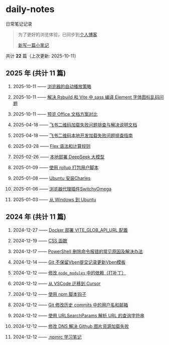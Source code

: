 # daily-notes

日常笔记记录

> 为了更好的浏览体验，已同步到[个人博客](https://wild2life.github.io/blog/daily-notes/)
>
> [新写一篇小笔记](https://github.com/wild2life/daily-notes/issues/new)

共计 **22** 篇（上次更新: 2025-10-11）

## 2025 年 (共计 11 篇)

1. 2025-10-11 —— [浏览器的自动播放策略](https://github.com/wild2life/daily-notes/issues/22)

2. 2025-10-11 —— [解决 Rsbuild 和 Vite 中 sass 编译 Element 字体图标乱码问题](https://github.com/wild2life/daily-notes/issues/21)

3. 2025-10-11 —— [预览 Office 文档方案对比](https://github.com/wild2life/daily-notes/issues/20)

4. 2025-04-18 —— [飞书二维码加载失败问题排查与解决说明文档](https://github.com/wild2life/daily-notes/issues/19)

5. 2025-04-18 —— [飞书二维码本地开发加载失败问题排查指南](https://github.com/wild2life/daily-notes/issues/18)

6. 2025-03-28 —— [Flex 语法和计算规则](https://github.com/wild2life/daily-notes/issues/17)

7. 2025-02-26 —— [本地部署 DeepSeek 大模型](https://github.com/wild2life/daily-notes/issues/16)

8. 2025-01-09 —— [使用 rollup 打包用户脚本](https://github.com/wild2life/daily-notes/issues/15)

9. 2025-01-08 —— [Ubuntu 安装Charles](https://github.com/wild2life/daily-notes/issues/14)

10. 2025-01-06 —— [浏览器代理插件SwitchyOmega](https://github.com/wild2life/daily-notes/issues/13)

11. 2025-01-03 —— [从 Windows 到 Ubuntu](https://github.com/wild2life/daily-notes/issues/12)

## 2024 年 (共计 11 篇)

1. 2024-12-27 —— [Docker 部署 VITE_GLOB_API_URL 配置](https://github.com/wild2life/daily-notes/issues/11)

2. 2024-12-19 —— [CSS 函数](https://github.com/wild2life/daily-notes/issues/10)

3. 2024-12-17 —— [PowerShell 删除命令报错的常见原因及解决办法](https://github.com/wild2life/daily-notes/issues/9)

4. 2024-12-14 —— [Git 不保留Vben提交记录更新Vben模板](https://github.com/wild2life/daily-notes/issues/8)

5. 2024-12-12 —— [修改 `node_modules` 中的依赖（打补丁）](https://github.com/wild2life/daily-notes/issues/7)

6. 2024-12-12 —— [从 VSCode 迁移到 Cursor](https://github.com/wild2life/daily-notes/issues/6)

7. 2024-12-12 —— [使用 npm 脚本钩子](https://github.com/wild2life/daily-notes/issues/5)

8. 2024-12-12 —— [Git 修改历史 commits 中的用户名和邮箱](https://github.com/wild2life/daily-notes/issues/4)

9. 2024-12-12 —— [使用 URLSearchParams 解析 URL 的查询字符串](https://github.com/wild2life/daily-notes/issues/3)

10. 2024-12-12 —— [修改 DNS 解决 Github 图片资源加载失败](https://github.com/wild2life/daily-notes/issues/2)

11. 2024-12-12 —— [.npmrc 学习笔记](https://github.com/wild2life/daily-notes/issues/1)
